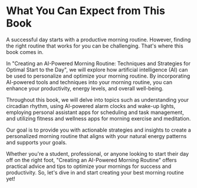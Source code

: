 What You Can Expect from This Book
================================================

A successful day starts with a productive morning routine. However, finding the right routine that works for you can be challenging. That's where this book comes in.

In "Creating an AI-Powered Morning Routine: Techniques and Strategies for Optimal Start to the Day", we will explore how artificial intelligence (AI) can be used to personalize and optimize your morning routine. By incorporating AI-powered tools and techniques into your morning routine, you can enhance your productivity, energy levels, and overall well-being.

Throughout this book, we will delve into topics such as understanding your circadian rhythm, using AI-powered alarm clocks and wake-up lights, employing personal assistant apps for scheduling and task management, and utilizing fitness and wellness apps for morning exercise and meditation.

Our goal is to provide you with actionable strategies and insights to create a personalized morning routine that aligns with your natural energy patterns and supports your goals.

Whether you're a student, professional, or anyone looking to start their day off on the right foot, "Creating an AI-Powered Morning Routine" offers practical advice and tips to optimize your mornings for success and productivity. So, let's dive in and start creating your best morning routine yet!
